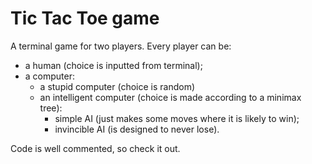 # Tic Tac Toe game

A terminal game for two players. Every player can be:
* a human (choice is inputted from terminal);
* a computer:
  * a stupid computer (choice is random)
  * an intelligent computer (choice is made according to a minimax tree):
    * simple AI (just makes some moves where it is likely to win);
    * invincible AI (is designed to never lose).


Code is well commented, so check it out.
